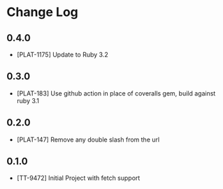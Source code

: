 # Change Log

## 0.4.0

- [PLAT-1175] Update to Ruby 3.2

## 0.3.0

- [PLAT-183] Use github action in place of coveralls gem, build against ruby 3.1

## 0.2.0

- [PLAT-147] Remove any double slash from the url

## 0.1.0

- [TT-9472] Initial Project with fetch support

